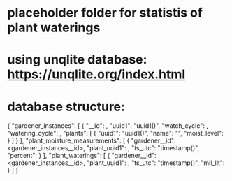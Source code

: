 # placeholder folder for statistis of plant waterings
# using unqlite database: https://unqlite.org/index.html

# database structure:
{
    "gardener_instances": [
        {
	    "__id": <int>,
            "uuid1": "uuid1()",
            "watch_cycle": <float>,
            "watering_cycle": <float>,
            "plants": [
                {
		    "uuid1": "uuid1()",
                    "name": "",
                    "moist_level": <float>
                }
            ]
        }
    ],
    "plant_moisture_measurements": [
        {
            "gardener__id": <gardener_instances__id>,
            "plant_uuid1": <parent plant>,
            "ts_utc": "timestamp()",
            "percent": <float>
        }
    ],
    "plant_waterings": [
        {
            "gardener__id": <gardener_instances__id>,
            "plant_uuid1": <parent plant>,
            "ts_utc": "timestamp()",
            "mil_lit": <float>
        }
    ]
}
